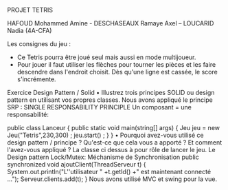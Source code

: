 PROJET TETRIS 

HAFOUD Mohammed Amine - DESCHASEAUX Ramaye Axel – LOUCARID Nadia (4A-CFA)

Les consignes du jeu : 

- Ce Tetris pourra être joué seul mais aussi en mode multijoueur.
- Pour jouer il faut utiliser les flèches pour tourner les pièces et les faire descendre dans l'endroit choisit. Dès qu'une ligne est cassée, le score s'incrémente.

Exercice Design Pattern / Solid
•	Illustrez trois principes SOLID ou design pattern en utilisant vos propres classes.
Nous avons appliqué le principe SRP : SINGLE RESPONSABILITY PRINCIPLE 
Un composant = une responsabilité: 

public class Lanceur {
public static void main(string[] args) {
Jeu jeu = new Jeu("Tetris",230,300) ;
jeu.start() ;
}
}
•	Pourquoi avez-vous utilisé ce design pattern / principe ? Qu'est-ce que cela vous a apporté ? Et comment l'avez-vous appliqué ?
La classe ci dessus à pour rôle de lancer le jeu. Le Design pattern Lock/Mutex: Méchanisme de Synchronisation public synchronized void ajoutClient(ThreadServeur t) { System.out.println("L''utilisateur " +t.getId() +" est maintenant connecté ..."); Serveur.clients.add(t); }
Nous avons utilisé MVC et swing pour la vue. 



